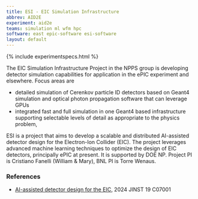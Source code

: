 ```yaml
---
title: ESI - EIC Simulation Infrastructure
abbrev: AID2E
experiment: aid2e
teams: simulation ml wfm hpc
software: east epic-software esi-software
layout: default
---
```


{% include experimentspecs.html %}

The EIC Simulation Infrastructure Project in the NPPS group is developing detector simulation capabilities for application in the ePIC experiment and elsewhere. Focus areas are

- detailed simulation of Cerenkov particle ID detectors based on Geant4 simulation and optical photon propagation software that can leverage GPUs
- integrated fast and full simulation in one Geant4 based infrastructure supporting selectable levels of detail as appropriate to the physics problem,

ESI is a project that aims to develop a scalable and distributed AI-assisted detector design for the Electron-Ion Collider (EIC). The project leverages advanced machine learning techniques to optimize the design of EIC detectors, principally ePIC at present. It is supported by DOE NP. Project PI is Cristiano Fanelli (William & Mary), BNL PI is Torre Wenaus.

### References

- [AI-assisted detector design for the EIC](https://atlas.cern/), 2024 JINST 19 C07001
